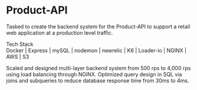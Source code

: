 # Product-API

Tasked to create the backend system for the Product-API to support a retail web application at a production level traffic. 

Tech Stack <br/>
Docker | Express | mySQL | nodemon | newrelic | K6 | Loader-io | NGINX | AWS | S3

Scaled and designed multi-layer backend system from 500 rps to 4,000 rps using load balancing through NGINX.
Optimized query design in SQL via joins and subqueries to reduce database response time from 30ms to 4ms.
